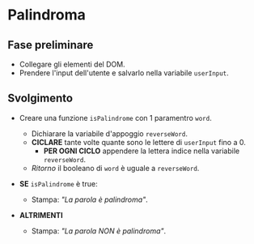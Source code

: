 <!-- Esercizio di oggi: Pali e dispari
nome repo: js-paliedispari  (si, c'è una 'L' in 'pali' perchè siamo molto cringe)

Palidroma
Chiedere all’utente di inserire una parola
Creare una funzione per capire se la parola inserita è palindroma

Pari e Dispari
L’utente sceglie pari o dispari e inserisce un numero da 1 a 5.
Generiamo un numero random (sempre da 1 a 5) per il computer (usando una funzione).
Sommiamo i due numeri
Stabiliamo se la somma dei due numeri è pari o dispari (usando una funzione)
Dichiariamo chi ha vinto.
Consigli del giorno
1. Scriviamo sempre in italiano i passaggi che vogliamo fare
2. Scriviamo sempre solo un pezzetto di codice alla volta, se funziona allora andiamo avanti.
 -->

 # Palindroma

 ## Fase preliminare
 - Collegare gli elementi del DOM.
 - Prendere l'input dell'utente e salvarlo nella variabile `userInput`. 

 ## Svolgimento
 - Creare una funzione `isPalindrome` con 1 paramentro `word`.
    - Dichiarare la variabile d'appoggio `reverseWord`.
    - **CICLARE** tante volte quante sono le lettere di `userInput` fino a 0.
        - **PER OGNI CICLO** appendere la lettera indice nella variabile `reverseWord`.
    - *Ritorno* il booleano di `word` è uguale a `reverseWord`.

- **SE** `isPalindrome` è true:
    - Stampa: *"La parola è palindroma"*.
- **ALTRIMENTI** 
    - Stampa: *"La parola NON è palindroma"*.

